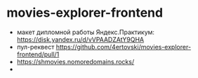 # movies-explorer-frontend

* макет дипломной работы Яндекс.Практикум: https://disk.yandex.ru/d/vVPAADZAtY9QHA
* пул-реквест https://github.com/4ertovski/movies-explorer-frontend/pull/1
* https://shmovies.nomoredomains.rocks/
* 
